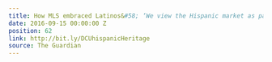 ```yaml
---
title: How MLS embraced Latinos&#58; ‘We view the Hispanic market as part of our DNA’
date: 2016-09-15 00:00:00 Z
position: 62
link: http://bit.ly/DCUhispanicHeritage
source: The Guardian
---
```


